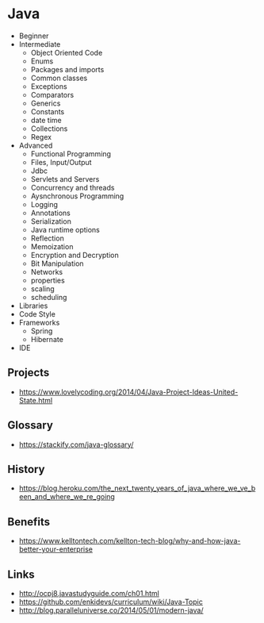 # Java

- Beginner
- Intermediate
  - Object Oriented Code
  - Enums
  - Packages and imports
  - Common classes
  - Exceptions
  - Comparators
  - Generics
  - Constants
  - date time
  - Collections
  - Regex
- Advanced
  - Functional Programming
  - Files, Input/Output
  - Jdbc
  - Servlets and Servers
  - Concurrency and threads
  - Aysnchronous Programming
  - Logging
  - Annotations
  - Serialization
  - Java runtime options
  - Reflection
  - Memoization
  - Encryption and Decryption
  - Bit Manipulation
  - Networks
  - properties
  - scaling
  - scheduling
- Libraries
- Code Style
- Frameworks
  - Spring
  - Hibernate
- IDE


## Projects
- https://www.lovelycoding.org/2014/04/Java-Project-Ideas-United-State.html


## Glossary

- https://stackify.com/java-glossary/
## History

- https://blog.heroku.com/the_next_twenty_years_of_java_where_we_ve_been_and_where_we_re_going

## Benefits

- https://www.kelltontech.com/kellton-tech-blog/why-and-how-java-better-your-enterprise

## Links

- http://ocpj8.javastudyguide.com/ch01.html
- https://github.com/enkidevs/curriculum/wiki/Java-Topic
- http://blog.paralleluniverse.co/2014/05/01/modern-java/

